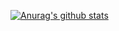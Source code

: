 [![Anurag's github stats](https://github-readme-stats.vercel.app/api?username=changhak0310)](https://github.com/anuraghazra/github-readme-stats)

<!--
**changhak0310/changhak0310** is a ✨ _special_ ✨ repository because its `README.md` (this file) appears on your GitHub profile.

Here are some ideas to get you started:

- 🔭 I’m currently working on ...
- 🌱 I’m currently learning ...
- 👯 I’m looking to collaborate on ...
- 🤔 I’m looking for help with ...
- 💬 Ask me about ...
- 📫 How to reach me: ...
- 😄 Pronouns: ...
- ⚡ Fun fact: ...
-->
